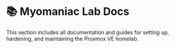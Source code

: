# 📚 Myomaniac Lab Docs

This section includes all documentation and guides for setting up, hardening, and maintaining the Proxmox VE homelab.
